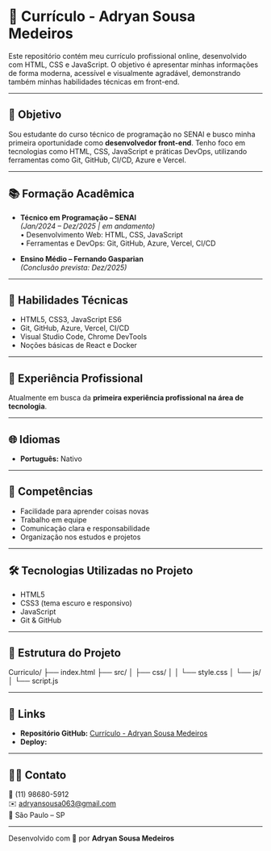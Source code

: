 ﻿# 💼 Currículo - Adryan Sousa Medeiros

Este repositório contém meu currículo profissional online, desenvolvido com HTML, CSS e JavaScript. O objetivo é apresentar minhas informações de forma moderna, acessível e visualmente agradável, demonstrando também minhas habilidades técnicas em front-end.

---

## 🎯 Objetivo

Sou estudante do curso técnico de programação no SENAI e busco minha primeira oportunidade como **desenvolvedor front-end**. Tenho foco em tecnologias como HTML, CSS, JavaScript e práticas DevOps, utilizando ferramentas como Git, GitHub, CI/CD, Azure e Vercel.

---

## 📚 Formação Acadêmica

- **Técnico em Programação – SENAI**  
  *(Jan/2024 – Dez/2025 | em andamento)*  
  • Desenvolvimento Web: HTML, CSS, JavaScript  
  • Ferramentas e DevOps: Git, GitHub, Azure, Vercel, CI/CD

- **Ensino Médio – Fernando Gasparian**  
  *(Conclusão prevista: Dez/2025)*

---

## 🧠 Habilidades Técnicas

- HTML5, CSS3, JavaScript ES6  
- Git, GitHub, Azure, Vercel, CI/CD  
- Visual Studio Code, Chrome DevTools  
- Noções básicas de React e Docker  

---

## 💼 Experiência Profissional

Atualmente em busca da **primeira experiência profissional na área de tecnologia**.

---

## 🌐 Idiomas

- **Português:** Nativo

---

## 🧩 Competências

- Facilidade para aprender coisas novas  
- Trabalho em equipe  
- Comunicação clara e responsabilidade  
- Organização nos estudos e projetos

---

## 🛠️ Tecnologias Utilizadas no Projeto

- HTML5  
- CSS3 (tema escuro e responsivo)  
- JavaScript  
- Git & GitHub  

---

## 📁 Estrutura do Projeto

Curriculo/ ├── index.html
         ├── src/ 
         │ ├── css/ 
         │ │ └── style.css 
         │ └── js/ 
         │ └── script.js

---

## 🔗 Links

- **Repositório GitHub:** [Currículo - Adryan Sousa Medeiros](https://github.com/AdryanSousa7/Curriculo.git)  
- **Deploy:** 

---


## 🙋‍♂️ Contato

📱 (11) 98680-5912  
✉️ [adryansousa063@gmail.com](mailto:adryansousa063@gmail.com)  
📍 São Paulo – SP

---

Desenvolvido com 💙 por **Adryan Sousa Medeiros**

